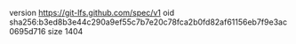 version https://git-lfs.github.com/spec/v1
oid sha256:b3ed8b3e44c290a9ef55c7b7e20c78fca2b0fd82af61156eb7f9e3ac0695d716
size 1404
